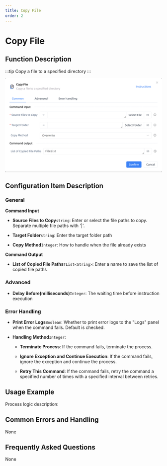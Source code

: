 ```yaml
---
title: Copy File
order: 2
---
```


# Copy File

## Function Description

:::tip 
Copy a file to a specified directory
:::

![Copy File](../../../assets/Copy%20File_command.png)

## Configuration Item Description

### General

**Command Input**

- **Source Files to Copy**`string`: Enter or select the file paths to copy. Separate multiple file paths with '|'.

- **Target Folder**`string`: Enter the target folder path

- **Copy Method**`Integer`: How to handle when the file already exists


**Command Output**

- **List of Copied File Paths**`TList<String>`: Enter a name to save the list of copied file paths

### Advanced

- **Delay Before(milliseconds)**`Integer`: The waiting time before instruction execution

### Error Handling

- **Print Error Logs**`Boolean`: Whether to print error logs to the "Logs" panel when the command fails. Default is checked. 

- **Handling Method**`Integer`:

    - **Terminate Process**: If the command fails, terminate the process.

    - **Ignore Exception and Continue Execution**: If the command fails, ignore the exception and continue the process.

    - **Retry This Command**: If the command fails, retry the command a specified number of times with a specified interval between retries.

## Usage Example

Process logic description:

## Common Errors and Handling

None

## Frequently Asked Questions

None

